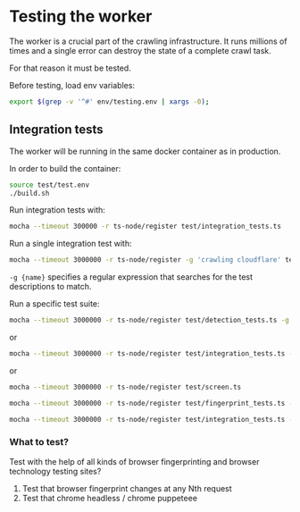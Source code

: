 # Testing the worker

The worker is a crucial part of the crawling infrastructure. It runs millions of times and a single
error can destroy the state of a complete crawl task.

For that reason it must be tested.

Before testing, load env variables:

```bash
export $(grep -v '^#' env/testing.env | xargs -0);
```


## Integration tests

The worker will be running in the same docker container as in production.

In order to build the container:

```bash
source test/test.env
./build.sh
```

Run integration tests with:

```bash
mocha --timeout 300000 -r ts-node/register test/integration_tests.ts
```

Run a single integration test with:

```bash
mocha --timeout 3000000 -r ts-node/register -g 'crawling cloudflare' test/detection_tests.ts
```

`-g {name}` specifies a regular expression that searches for the test descriptions to match.

Run a specific test suite:

```bash
mocha --timeout 3000000 -r ts-node/register test/detection_tests.ts -g 'fast block'
```

or 

```bash
mocha --timeout 3000000 -r ts-node/register test/integration_tests.ts -g 'changes fingerprint hash'
```

or 

```bash
mocha --timeout 3000000 -r ts-node/register test/screen.ts
```

```bash
mocha --timeout 3000000 -r ts-node/register test/fingerprint_tests.ts -g 'sannysoft'
```

```bash
mocha --timeout 3000000 -r ts-node/register test/integration_tests.ts -g 'can set headers'
```

### What to test?

Test with the help of all kinds of browser fingerprinting and browser technology testing sites?

1. Test that browser fingerprint changes at any Nth request
2. Test that chrome headless / chrome puppeteee